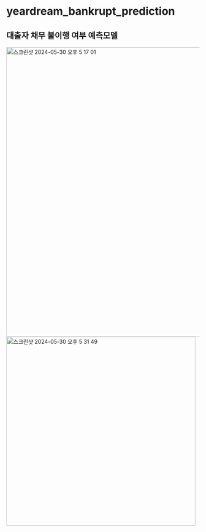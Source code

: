 # yeardream_bankrupt_prediction
대출자 채무 불이행 여부 예측모델
---
<img width="756" alt="스크린샷 2024-05-30 오후 5 17 01" src="https://github.com/CUAGAIN-95/yeardream_bankrupt_prediction/assets/52403373/dc900298-7b6d-46ad-8fbc-f11366ac0532">
<img width="493" alt="스크린샷 2024-05-30 오후 5 31 49" src="https://github.com/CUAGAIN-95/yeardream_bankrupt_prediction/assets/52403373/1dffaebe-d1c6-45e6-bfe2-ef37baf50e53">
